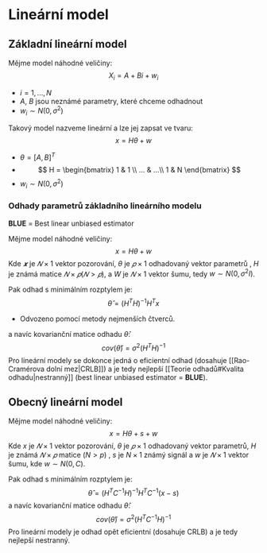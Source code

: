 # Lineární model
## Základní lineární model
Mějme model náhodné veličiny:
$$
X_i = A + Bi + w_i
$$
- $i=1,...,N$
- $A$, $B$ jsou neznámé parametry, které chceme odhadnout
- $w_i \sim N(0, \sigma^2)$

Takový model nazveme lineární a lze jej zapsat ve tvaru:
$$
x = H\theta + w
$$
- $\theta = [A,B]^T$
- $$
H = \begin{bmatrix}  
1 & 1 \\   
... & ...\\  
1 & N  
\end{bmatrix}
$$
- $w_i \sim N(0, \sigma^2)$

### Odhady parametrů základního lineárního modelu
**BLUE** = Best linear unbiased estimator

Mějme model náhodné veličiny:
$$
x = H\theta + w
$$
Kde $𝒙$ je $𝑁 × 1$ vektor pozorování, $\theta$ je $𝑝 × 1$ odhadovaný vektor parametrů , $H$ je známá matice $𝑁 × 𝑝(𝑁 > 𝑝)$, a $W$ je $𝑁 × 1$ vektor šumu, tedy $w \sim N(0, \sigma^2 I)$. 

Pak odhad s minimálním rozptylem je:
$$
\hat \theta = \left( H^TH \right)^{-1} H^Tx
$$
- Odvozeno pomocí metody nejmenších čtverců.

a navíc kovarianční matice odhadu $\hat \theta$: 
$$
cov(\hat \theta) = \sigma^2 \left( H^TH \right)^{-1}
$$
Pro lineární modely se dokonce jedná o eficientní odhad (dosahuje [[Rao-Cramérova dolní mez|CRLB]]) a je tedy nejlepší [[Teorie odhadů#Kvalita odhadu|nestranný]] (best linear unbiased estimator = **BLUE**).

## Obecný lineární model
Mějme model náhodné veličiny:
$$
x = H\theta + s + w
$$
Kde $x$ je $𝑁 × 1$ vektor pozorování, $\theta$ je $𝑝 × 1$ odhadovaný vektor parametrů, $H$ je známá $𝑁 × 𝑝$ matice $(N > p)$ , $s$ je $N × 1$ známý signál a $w$ je $𝑁 × 1$ vektor šumu, kde $w \sim N(0,C)$.

Pak odhad s minimálním rozptylem je:
$$
\hat \theta = \left( H^T C^{-1} H \right)^{-1} H^T C^{-1}(x-s)
$$
a navíc kovarianční matice odhadu $\hat \theta$: 
$$
cov(\hat \theta) = \sigma^2 \left( H^T C^{-1} H \right)^{-1}
$$
Pro lineární modely je odhad opět eficientní (dosahuje CRLB) a je tedy nejlepší nestranný.